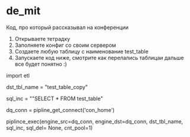 # de_mit
 Код, про который рассказывал на конференции
 
1. Открываете тетрадку
2. Заполняете конфиг со своим сервером
3. Создаете любую таблицу c наименование test_table
4. Запускаете код ниже, смотрите как перелались таблицаи дальше все будет понятно :)

 
import etl

dst_tbl_name = "test_table_copy"

sql_inc = ""SELECT * FROM test_table"

dq_conn = pipline_get_connect('con_home')

piplince_exec(engine_src=dq_conn, engine_dst=dq_conn, dst_tbl_name, sql_inc, sql_del= None, cnt_pool=1)
 
